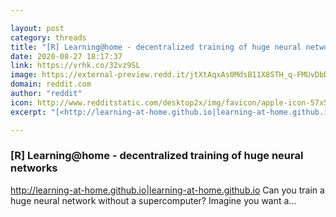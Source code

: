 ```yaml
---

layout: post
category: threads
title: "[R] Learning@home - decentralized training of huge neural networks"
date: 2020-08-27 18:17:37
link: https://vrhk.co/32vz9SL
image: https://external-preview.redd.it/jtXtAqxAs0MdsB11X8STH_q-FMUvDbD35uYAU8eqdGI.jpg?width=144&height=75.3926701571&auto=webp&crop=144:75.3926701571,smart&s=524035c49e70eefe06abfd1e32aed269bfc785f2
domain: reddit.com
author: "reddit"
icon: http://www.redditstatic.com/desktop2x/img/favicon/apple-icon-57x57.png
excerpt: "[<http://learning-at-home.github.io|learning-at-home.github.io>](<https://learning-at-home.github.io>) Can you train a huge neural network without a supercomputer? Imagine you want a..."

---
```


### [R] Learning@home - decentralized training of huge neural networks

[<http://learning-at-home.github.io|learning-at-home.github.io>](<https://learning-at-home.github.io>) Can you train a huge neural network without a supercomputer? Imagine you want a...